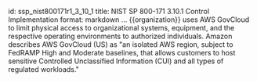id: ssp_nist800171r1_3_10_1
title: NIST SP 800-171 3.10.1 Control Implementation
format: markdown
...
{{organization}} uses AWS GovCloud to limit physical access to organizational systems, equipment, and the respective operating environments to authorized individuals. Amazon describes AWS GovCloud (US) as "an isolated AWS region, subject to FedRAMP High and Moderate baselines, that allows customers to host sensitive Controlled Unclassified Information (CUI) and all types of regulated workloads."

